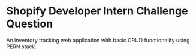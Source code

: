 # Shopify Developer Intern Challenge Question

An inventory tracking web application with basic CRUD functionality using PERN stack.
